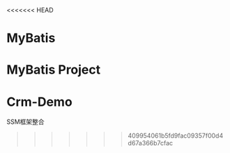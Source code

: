 <<<<<<< HEAD
# MyBatis
MyBatis Project
=======
# Crm-Demo
SSM框架整合
>>>>>>> 409954061b5fd9fac09357f00d4d67a366b7cfac
